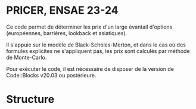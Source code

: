 # **PRICER, ENSAE 23-24**

Ce code permet de déterminer les prix d'un large évantail d'options (européennes, barrières, lookback et asiatiques).

Il s'appuie sur le modèle de Black-Scholes-Merton, et dans le cas où des formules explicites ne s'appliquent pas, les prix sont calculés par méthode de Monte-Carlo.

Pour exécuter le code, il est nécessaire de disposer de la version de Code::Blocks v20.03 ou postérieure.

# Structure

